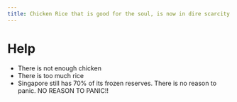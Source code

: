 ```yaml
---
title: Chicken Rice that is good for the soul, is now in dire scarcity in Singapore.
---
```


# Help

- There is not enough chicken
- There is too much rice
- Singapore still has 70% of its frozen reserves. There is no reason to panic. NO REASON TO PANIC!!

